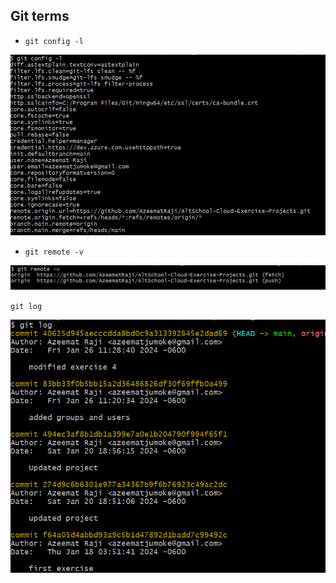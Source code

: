 ## Git terms
- `git config -l`

![](./image/git-img1.png)

- `git remote -v`

![](./image/git-img2.png)

`git log`

![](./image/git-img3.png)